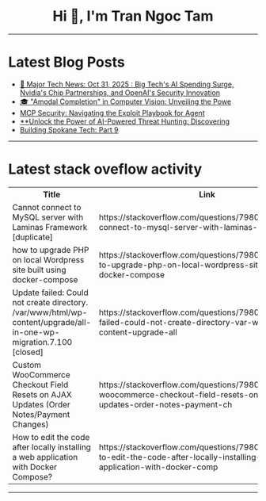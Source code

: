 <h1 align="center">Hi 👋, I'm Tran Ngoc Tam</h1>

---

# Latest Blog Posts 
<!-- BLOG-POST-LIST:START -->
- [📰 Major Tech News: Oct 31, 2025 : Big Tech&#39;s AI Spending Surge, Nvidia&#39;s Chip Partnerships, and OpenAI&#39;s Security Innovation](https://dev.to/om_shree_0709/major-tech-news-oct-31-2025-big-techs-ai-spending-surge-nvidias-chip-partnerships-and-3884)
- [🎓 &quot;Amodal Completion&quot; in Computer Vision: Unveiling the Powe](https://dev.to/drcarlosruizviquez/amodal-completion-in-computer-vision-unveiling-the-powe-3bpp)
- [MCP Security: Navigating the Exploit Playbook for Agent](https://dev.to/om_shree_0709/mcp-security-navigating-the-exploit-playbook-for-agent-56m7)
- [**Unlock the Power of AI-Powered Threat Hunting: Discovering](https://dev.to/drcarlosruizviquez/unlock-the-power-of-ai-powered-threat-hunting-discovering-g7n)
- [Building Spokane Tech: Part 9](https://dev.to/dbslusser/building-spokane-tech-part-9-1p74)
<!-- BLOG-POST-LIST:END -->

---

# Latest stack oveflow activity
<table>
  <tr><th>Title</th><th>Link</th></tr>
  <!-- STACKOVERFLOW:START --><tr><td>Cannot connect to MySQL server with Laminas Framework [duplicate]</td><td>https://stackoverflow.com/questions/79806116/cannot-connect-to-mysql-server-with-laminas-framework</td></tr><tr><td>how to upgrade PHP on local Wordpress site built using docker-compose</td><td>https://stackoverflow.com/questions/79806109/how-to-upgrade-php-on-local-wordpress-site-built-using-docker-compose</td></tr><tr><td>Update failed: Could not create directory. /var/www/html/wp-content/upgrade/all-in-one-wp-migration.7.100 [closed]</td><td>https://stackoverflow.com/questions/79806033/update-failed-could-not-create-directory-var-www-html-wp-content-upgrade-all</td></tr><tr><td>Custom WooCommerce Checkout Field Resets on AJAX Updates &lpar;Order Notes/Payment Changes&rpar;</td><td>https://stackoverflow.com/questions/79805550/custom-woocommerce-checkout-field-resets-on-ajax-updates-order-notes-payment-ch</td></tr><tr><td>How to edit the code after locally installing a web application with Docker Compose?</td><td>https://stackoverflow.com/questions/79805211/how-to-edit-the-code-after-locally-installing-a-web-application-with-docker-comp</td></tr><!-- STACKOVERFLOW:END -->
</table>

---


